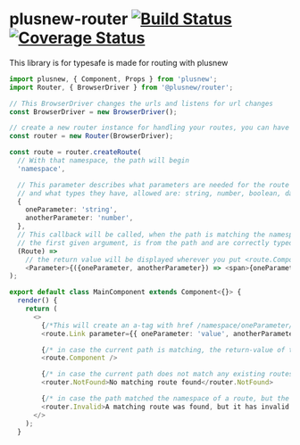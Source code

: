 # plusnew-router [![Build Status](https://api.travis-ci.org/plusnew/plusnew-router.svg?branch=master)](https://travis-ci.org/plusnew/plusnew-router) [![Coverage Status](https://coveralls.io/repos/github/plusnew/plusnew-router/badge.svg?branch=master)](https://coveralls.io/github/plusnew/plusnew-router)

This library is for typesafe is made for routing with plusnew

```ts
import plusnew, { Component, Props } from 'plusnew';
import Router, { BrowserDriver } from '@plusnew/router';

// This BrowserDriver changes the urls and listens for url changes
const BrowserDriver = new BrowserDriver();

// create a new router instance for handling your routes, you can have multiple if needed
const router = new Router(BrowserDriver);

const route = router.createRoute(
  // With that namespace, the path will begin
  'namespace',

  // This parameter describes what parameters are needed for the route
  // and what types they have, allowed are: string, number, boolean, date
  {
    oneParameter: 'string',
    anotherParameter: 'number',
  },
  // This callback will be called, when the path is matching the namespace and the parameters
  // the first given argument, is from the path and are correctly typed
  (Route) =>
    // the return value will be displayed wherever you put <route.Component />
    <Parameter>{({oneParameter, anotherParameter}) => <span>{oneParameter} {anotherParameter}</span></Parameter>
);

export default class MainComponent extends Component<{}> {
  render() {
    return (
      <>
        {/*This will create an a-tag with href /namespace/oneParameter/value/anotherParameter/2/ */}
        <route.Link parameter={{ oneParameter: 'value', anotherParameter: 2 }}>LinkText</route.Link>

        {/* in case the current path is matching, the return-value of the route-callback with the span will be here*/}
        <route.Component />

        {/* in case the current path does not match any existing routes, the children of NotFound will be displayed */}
        <router.NotFound>No matching route found</router.NotFound>

        {/* in case the path matched the namespace of a route, but the parameters were not correct the children of Invalid will be display */}
        <router.Invalid>A matching route was found, but it has invalid parameters</router.Invalid>
      </>
    );
  }
```
